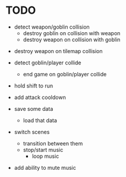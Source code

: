 # TODO

+ detect weapon/goblin collision
	- destroy goblin on collision with weapon
	- destroy weapon on collision with goblin
- destroy weapon on tilemap collision
- detect goblin/player collide
	- end game on goblin/player collide

- hold shift to run
- add attack cooldown
- save some data
	- load that data
- switch scenes
	- transition between them
	- stop/start music
		- loop music
- add ability to mute music
